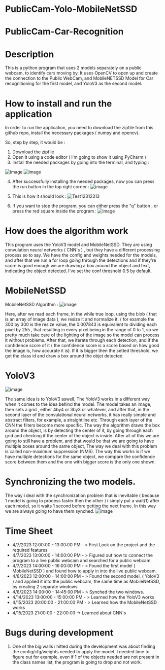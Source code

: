 # PublicCam-Yolo-MobileNetSSD

# PublicCam-Car-Recognition

# Description
This is a python program that uses 2 models separately on a public webcam, to identify cars moving by. It uses OpenCV to open up and create the connection to the Public WebCam, and MobileNETSSD Model for Car recognitioning for the first model, and YoloV3 as the second model.

# How to install and run the application

In order to run the application, you need to download the zipfile from this github repo, install the necessary packages ( numpy and opencv).

So, step by step, it would be : 

1. Download the zipfile
2. Open it using a code editor ( i'm going to show it using PyCharm ) 
3. Install the needed packages by going into the terminal, and typing : 

![image](https://user-images.githubusercontent.com/93039914/232247811-0fdbc6a7-b015-4dc6-992a-9fbdad86116c.png)
![image](https://user-images.githubusercontent.com/93039914/232247838-bbdd8d25-7957-4614-ad72-8d4523986d72.png)

4. After successfully installing the needed packages, now you can press the run button in the top right corner  : ![image](https://user-images.githubusercontent.com/93039914/232247867-0e6ddba6-ea5f-4e6b-956b-bb9c79d6f3db.png)

5. This is how it should look : 
![Test12312313](https://user-images.githubusercontent.com/93039914/232247981-5278af24-af0c-4268-8031-d3574908239c.jpg)

6. If you want to stop the program, you can either press the "q" button , or press the red square inside the program : ![image](https://user-images.githubusercontent.com/93039914/232248011-99baf9c4-dad2-49aa-84b8-d35b56ddf8e4.png)

# How does the algorithm work 
This program uses the YoloV3 model and MobileNetSSD. They are using convulation neural networks ( CNN's ) , but they have a different processing process so to say. 
We have the config and weights needed for the models, and after that we run a for loop going through the detections and if they're score is good enough we are drawing a box around the object and text, indicating the object detected. I've set the conf threshold 0.5 by default. 

# MobileNetSSD 
MobileNetSSD Algorithm : ![image](https://user-images.githubusercontent.com/93039914/232248149-973d3329-ec67-4f99-beda-bf4f339deff6.png)

Here, after we read each frame, in the while true loop, using the blob ( that is an array of image data ), we resize it and normalize it, ( for example the 300 by 300 is the resize value, the 0.007843 is equivalent to dividing each pixel by 255 , that resulting in every pixel being in the range of 0 to 1, so we pretty much take care of the lighting of the image so the model can process it without problems. After that, we iterate through each detection, and if the confidence score of it ( the confidence score is a score based on how good the image is, how accurate it is). If it is bigger then the setted threshold, we get the class id and draw a box around the objet detected. 


# YoloV3

![image](https://user-images.githubusercontent.com/93039914/232248628-07cbae35-b0c1-4097-aa57-8add5ec6abf2.png)

The same idea is to YoloV3 aswell. The YoloV3 works in a different way when it comes to the idea behind the model. The model takes an image, then sets a grid , either 4by4 or 3by3 or whatever, and after that, in the second layer of the convulational neural networks, it has really simple and abstract filters, for example, a straightline etc. Through each layer of the CNN the filters become more specific. The way the algorithm draws the box around the object, is by detecting the center of it, by going through each grid and checking if the center of the object is inside. After all of this we are going to still have a problem, and that would be that we are going to have multiple boxes around the same object, The way we deal with this problem is called non-maximum suppression (NMS). The way this works is if we have multiple detections for the same object, we compare the confidence score between them and the one with bigger score is the only one shown.

# Synchronizing the two models. 

The way i deal with the synchronization problem that is inevitable ( because 1 model is going to process faster then the other ) i simply put a wait(1) after each model, so it waits 1 second before getting the next frame. In this way we are always going to have them synched.
![image](https://user-images.githubusercontent.com/93039914/232248908-da3d3e75-3686-47b2-b112-b5555bce8254.png)

# Time Sheet
- 4/7/2023 12:00:00 - 13:00:00  PM - > First Look on the project and the required features
- 4/7/2023 13:00:00 - 14:00:00  PM - > Figured out how to connect the program to a live public webcam and searched for a public webcam.
- 4/7/2023 14:00:00 - 16:00:00  PM - > Found the first model ( MobileNetSSD ) and found how to apply in into the live public webcam. 
- 4/8/2023 12:00:00 - 14:00:00  PM - > Found the second model, ( YoloV3 ) and applied it into the public webcam, the same time as MobileNetSSD, by creating 2 separate windows
- 4/8/2023 14:00:00 - 14:45:00  PM - > Synched the two windows.
- 4/14/2023 13:00:00 - 15:00:00 PM - > Learned how the YoloV3 works
- 4/15/2023 20:00:00 - 21:00:00 PM - > Learned how the MobileNetSSD works
- 4/15/2023 21:00:00 - 22:00:00 -> Learned about CNN's 


# Bugs during development
1. One of the big walls i hitted during the development was about finding the config/cfg/weights needed to apply the model. I needed time to figure out for example, even if 1 of the objects needed are not present in the class names list, the program is going to drop and not work. 







